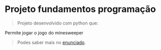 # Projeto fundamentos programação

> Projeto desenvolvido com python que:

Permite jogar o jogo do minesweeper

> Podes saber mais no [enunciado](https://github.com/Francisca105/fp-projeto-2/blob/main/FP2223P2.pdf).
